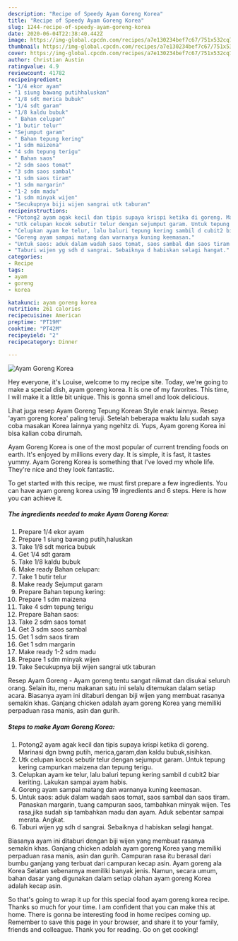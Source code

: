 ```yaml
---
description: "Recipe of Speedy Ayam Goreng Korea"
title: "Recipe of Speedy Ayam Goreng Korea"
slug: 1244-recipe-of-speedy-ayam-goreng-korea
date: 2020-06-04T22:38:40.442Z
image: https://img-global.cpcdn.com/recipes/a7e130234bef7c67/751x532cq70/ayam-goreng-korea-foto-resep-utama.jpg
thumbnail: https://img-global.cpcdn.com/recipes/a7e130234bef7c67/751x532cq70/ayam-goreng-korea-foto-resep-utama.jpg
cover: https://img-global.cpcdn.com/recipes/a7e130234bef7c67/751x532cq70/ayam-goreng-korea-foto-resep-utama.jpg
author: Christian Austin
ratingvalue: 4.9
reviewcount: 41782
recipeingredient:
- "1/4 ekor ayam"
- "1 siung bawang putihhaluskan"
- "1/8 sdt merica bubuk"
- "1/4 sdt garam"
- "1/8 kaldu bubuk"
- " Bahan celupan"
- "1 butir telur"
- "Sejumput garam"
- " Bahan tepung kering"
- "1 sdm maizena"
- "4 sdm tepung terigu"
- " Bahan saos"
- "2 sdm saos tomat"
- "3 sdm saos sambal"
- "1 sdm saos tiram"
- "1 sdm margarin"
- "1-2 sdm madu"
- "1 sdm minyak wijen"
- "Secukupnya biji wijen sangrai utk taburan"
recipeinstructions:
- "Potong2 ayam agak kecil dan tipis supaya krispi ketika di goreng. Marinasi dgn bwng putih, merica,garam,dan kaldu bubuk,sisihkan."
- "Utk celupan kocok sebutir telur dengan sejumput garam. Untuk tepung kering campurkan maizena dan tepung terigu."
- "Celupkan ayam ke telur, lalu baluri tepung kering sambil d cubit2 biar keriting. Lakukan sampai ayam habis."
- "Goreng ayam sampai matang dan warnanya kuning keemasan."
- "Untuk saos: aduk dalam wadah saos tomat, saos sambal dan saos tiram. Panaskan margarin, tuang campuran saos, tambahkan minyak wijen. Tes rasa,jika sudah sip tambahkan madu dan ayam. Aduk sebentar sampai merata. Angkat."
- "Taburi wijen yg sdh d sangrai. Sebaiknya d habiskan selagi hangat."
categories:
- Recipe
tags:
- ayam
- goreng
- korea

katakunci: ayam goreng korea 
nutrition: 261 calories
recipecuisine: American
preptime: "PT19M"
cooktime: "PT42M"
recipeyield: "2"
recipecategory: Dinner

---
```



![Ayam Goreng Korea](https://img-global.cpcdn.com/recipes/a7e130234bef7c67/751x532cq70/ayam-goreng-korea-foto-resep-utama.jpg)

Hey everyone, it's Louise, welcome to my recipe site. Today, we're going to make a special dish, ayam goreng korea. It is one of my favorites. This time, I will make it a little bit unique. This is gonna smell and look delicious.

Lihat juga resep Ayam Goreng Tepung Korean Style enak lainnya. Resep &#39;ayam goreng korea&#39; paling teruji. Setelah beberapa waktu lalu sudah saya coba masakan Korea lainnya yang ngehitz di. Yups, Ayam goreng Korea ini bisa kalian coba dirumah.

Ayam Goreng Korea is one of the most popular of current trending foods on earth. It's enjoyed by millions every day. It is simple, it is fast, it tastes yummy. Ayam Goreng Korea is something that I've loved my whole life. They're nice and they look fantastic.


To get started with this recipe, we must first prepare a few ingredients. You can have ayam goreng korea using 19 ingredients and 6 steps. Here is how you can achieve it.

<!--inarticleads1-->

##### The ingredients needed to make Ayam Goreng Korea:

1. Prepare 1/4 ekor ayam
1. Prepare 1 siung bawang putih,haluskan
1. Take 1/8 sdt merica bubuk
1. Get 1/4 sdt garam
1. Take 1/8 kaldu bubuk
1. Make ready  Bahan celupan:
1. Take 1 butir telur
1. Make ready Sejumput garam
1. Prepare  Bahan tepung kering:
1. Prepare 1 sdm maizena
1. Take 4 sdm tepung terigu
1. Prepare  Bahan saos:
1. Take 2 sdm saos tomat
1. Get 3 sdm saos sambal
1. Get 1 sdm saos tiram
1. Get 1 sdm margarin
1. Make ready 1-2 sdm madu
1. Prepare 1 sdm minyak wijen
1. Take Secukupnya biji wijen sangrai utk taburan


Resep Ayam Goreng - Ayam goreng tentu sangat nikmat dan disukai seluruh orang. Selain itu, menu makanan satu ini selalu ditemukan dalam setiap acara. Biasanya ayam ini ditaburi dengan biji wijen yang membuat rasanya semakin khas. Ganjang chicken adalah ayam goreng Korea yang memiliki perpaduan rasa manis, asin dan gurih. 

<!--inarticleads2-->

##### Steps to make Ayam Goreng Korea:

1. Potong2 ayam agak kecil dan tipis supaya krispi ketika di goreng. Marinasi dgn bwng putih, merica,garam,dan kaldu bubuk,sisihkan.
1. Utk celupan kocok sebutir telur dengan sejumput garam. Untuk tepung kering campurkan maizena dan tepung terigu.
1. Celupkan ayam ke telur, lalu baluri tepung kering sambil d cubit2 biar keriting. Lakukan sampai ayam habis.
1. Goreng ayam sampai matang dan warnanya kuning keemasan.
1. Untuk saos: aduk dalam wadah saos tomat, saos sambal dan saos tiram. Panaskan margarin, tuang campuran saos, tambahkan minyak wijen. Tes rasa,jika sudah sip tambahkan madu dan ayam. Aduk sebentar sampai merata. Angkat.
1. Taburi wijen yg sdh d sangrai. Sebaiknya d habiskan selagi hangat.


Biasanya ayam ini ditaburi dengan biji wijen yang membuat rasanya semakin khas. Ganjang chicken adalah ayam goreng Korea yang memiliki perpaduan rasa manis, asin dan gurih. Campuran rasa itu berasal dari bumbu ganjang yang terbuat dari campuran kecap asin. Ayam goreng ala Korea Selatan sebenarnya memiliki banyak jenis. Namun, secara umum, bahan dasar yang digunakan dalam setiap olahan ayam goreng Korea adalah kecap asin. 

So that's going to wrap it up for this special food ayam goreng korea recipe. Thanks so much for your time. I am confident that you can make this at home. There is gonna be interesting food in home recipes coming up. Remember to save this page in your browser, and share it to your family, friends and colleague. Thank you for reading. Go on get cooking!
